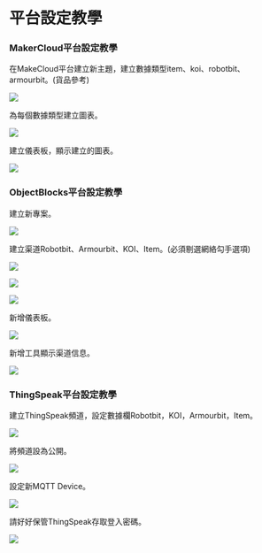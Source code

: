 # 平台設定教學

### MakerCloud平台設定教學

在MakeCloud平台建立新主題，建立數據類型item、koi、robotbit、armourbit。(貨品參考)

![](https://kittenbothk.readthedocs.io/en/latest/\_images/makercloud110.png)

為每個數據類型建立圖表。

![](https://kittenbothk.readthedocs.io/en/latest/\_images/makercloud32.png)

建立儀表板，顯示建立的圖表。

![](https://kittenbothk.readthedocs.io/en/latest/\_images/makercloud27.png)

### ObjectBlocks平台設定教學

建立新專案。

![](https://kittenbothk.readthedocs.io/en/latest/\_images/objectblocks11.png)

建立渠道Robotbit、Armourbit、KOI、Item。(必須剔選網絡勾手選項)

![](https://kittenbothk.readthedocs.io/en/latest/\_images/objectblocks21.png)

![](https://kittenbothk.readthedocs.io/en/latest/\_images/objectblocks31.png)

![](https://kittenbothk.readthedocs.io/en/latest/\_images/objectblocks41.png)

新增儀表板。

![](https://kittenbothk.readthedocs.io/en/latest/\_images/objectblocks51.png)

新增工具顯示渠道信息。

![](https://kittenbothk.readthedocs.io/en/latest/\_images/objectblocks61.png)

### ThingSpeak平台設定教學

建立ThingSpeak頻道，設定數據欄Robotbit，KOI，Armourbit，Item。

![](https://kittenbothk.readthedocs.io/en/latest/\_images/thingspeak11.png)

將頻道設為公開。

![](https://kittenbothk.readthedocs.io/en/latest/\_images/thingspeak21.png)

設定新MQTT Device。

![](https://kittenbothk.readthedocs.io/en/latest/\_images/thingspeak31.png)

請好好保管ThingSpeak存取登入密碼。

![](https://kittenbothk.readthedocs.io/en/latest/\_images/thingspeak41.png)

